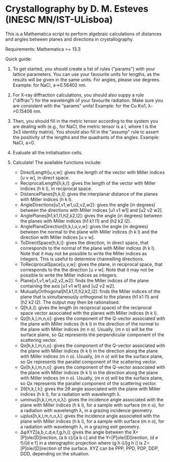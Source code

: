 # Crystallography by D. M. Esteves (INESC MN/IST-ULisboa)
This is a Mathematica script to perform algebraic calculations of distances and angles between planes and directions in crystallography.

Requirements:
Mathematica >= 13.3

Quick guide:
1. To get started, you should create a list of rules ("params") with your lattice parameters. You can use your favourite units for lengths, as the results will be given in the same units. For angles, please use degrees. Example: for NaCl, a->0.56402 nm.

2. For X-ray diffraction calculations, you should also suppy a rule ("diffrac") for the wavelength of your favourite radiation. Make sure you are consistent with the "params" units! Example: for the Cu Kα1, λ->0.15406 nm.

3. Then, you should fill in the metric tensor according to the system you are dealing with (e.g., for NaCl, the metric tensor is a I, where I is the 3x3 identity matrix). You should also fill in the "assump" rule to assert the positivity of the lengths and the quadrants of the angles. Example: NaCl, a>0.

4. Evaluate all the initialisation cells.

5. Calculate! The available functions include:
	- DirectLength[u,v,w]: gives the length of the vector with Miller indices [u v w], in direct space.
	- ReciprocalLength[h,k,l]: gives the length of the vector with Miller indices (h k l), in reciprocal space.
	- DistancePlanes[h,k,l]: gives the interplanar distance of the planes with Miller indices (h k l).
	- AngleDirections[u1,v1,w1,u2,v2,w2]: gives the angle (in degrees) between the directions with Miller indices [u1 v1 w1] and [u2 v2 w2].
	- AnglePlanes[h1,k1,l1,h2,k2,l2]: gives the angle (in degrees) between the planes with Miller indices (h1 k1 l1) and (h2 k2 l2).
	- AnglePlaneDirection[h,k,l,u,v,w]: gives the angle (in degrees) between the normal to the plane with Miller indices (h k l) and the direction with Miller indices [u v w].
	- ToDirectSpace[h,k,l]: gives the direction, in direct space, that corresponds to the normal of the plane with Miller indices (h k l). Note that it may not be possible to write the Miller indices as integers. This is useful to determine channelling directions.
	- ToReciprocalSpace[u,v,w]: gives the plane, in reciprocal space, that corresponds to the the direction [u v w]. Note that it may not be possible to write the Miller indices as integers. 
	- Plane[u1,v1,w1,u2,v2,w2]: finds the Miller indices of the plane containing the axis [u1 v1 w1] and [u2 v2 w2].
	- MutuallyOrthogonal[h1,k1,l1,h2,k2,l2]: finds the Miller indices of the plane that is simultaneously orthogonal to the planes (h1 k1 l1) and (h2 k2 l2). The output may then be rationalised.
	- Q[h,k,l]: gives the length (in reciprocal space) of the reciprocal space vector associated with the planes with Miller indices (h k l).
	- Qz[h,k,l,m,n,o]: gives the component of the Q-vector associated with the plane with Miller indices (h k l) in the direction of the normal to the plane with Miller indices (m n o). Usually, (m n o) will be the surface plane, so Qz represents the perpendicular component of the scattering vector.
	- Qx[h,k,l,m,n,o]: gives the component of the Q-vector associated with the plane with Miller indices (h k l) in the direction along the plane with Miller indices (m n o). Usually, (m n o) will be the surface plane, so Qx represents the parallel component of the scattering vector.
	- Qx[h,k,l,m,n,o]: gives the component of the Q-vector associated with the plane with Miller indices (h k l) in the direction along the plane with Miller indices (m n o). Usually, (m n o) will be the surface plane, so Qx represents the parallel component of the scattering vector.
	- 2θ[h,k,l,λ]: gives the 2θ angle associated with the plane with Miller indices (h k l), for a radiation with wavelength λ.
	- ωminus[h,k,l,m,n,o,λ]: gives the incidence angle associated with the plane with Miller indices (h k l), for a sample with surface (m n o), for a radiation with wavelength λ, in a grazing incidence geometry.
	- ωplus[h,k,l,m,n,o,λ]: gives the incidence angle associated with the plane with Miller indices (h k l), for a sample with surface (m n o), for a radiation with wavelength λ, in a grazing exit geometry.
	- ΔφXYZ[a,b,c,d,e,f,g,h,i]: gives the angle between the X=[P]ole/[D]irection, (a b c)/[a b c] and the Y=[P]ole/[D]irection, (d e f)/[d e f] in a sterographic projection where (g h i)/[g h i] is Z=[P]ole/[D]irection of the surface. XYZ can be PPP, PPD, PDP, DDP, DDD, depending on the situation.
